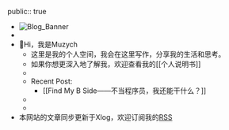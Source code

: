 public:: true

- ![Blog_Banner](https://wallpaperaccess.com/full/1146672.jpg)
-
- 👋Hi，我是Muzych
	- 这里是我的个人空间，我会在这里写作，分享我的生活和思考。
	- 如果你想更深入地了解我，欢迎查看我的[[个人说明书]]
	-
	- Recent Post:
		- [[Find My B Side——不当程序员，我还能干什么？]]
	-
	-
- 本网站的文章同步更新于Xlog，欢迎订阅我的[RSS](https://xlog.muziyancheng.com/feed)